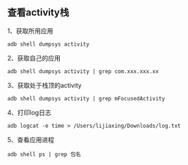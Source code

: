 ## 查看activity栈

1、获取所用应用
```shell
adb shell dumpsys activity
```
2、获取自己的应用
```shell
adb shell dumpsys activity | grep com.xxx.xxx.xx
```
3、获取处于栈顶的activity
```shell
adb shell dumpsys activity | grep mFocusedActivity
```
4、打印log日志
```shell
adb logcat -e time > /Users/lijiaxing/Downloads/log.txt
```
5、查看应用进程
```shell
adb shell ps | grep 包名
```
